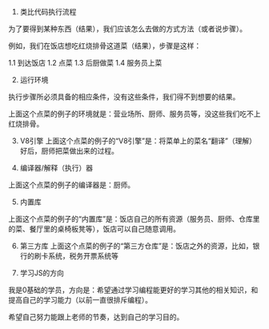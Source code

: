 ﻿
1.	类比代码执行流程

为了要得到某种东西（结果），我们应该怎么去做的方式方法（或者说步骤）。

例如，我们在饭店想吃红烧排骨这道菜（结果），步骤是这样：

1.1	到达饭店
1.2	点菜
1.3	后厨做菜
1.4	服务员上菜

2.	运行环境

执行步骤所必须具备的相应条件，没有这些条件，我们得不到想要的结果。

上面这个点菜的例子的环境就是：营业场所、厨师、服务员等，没这些我们吃不上红烧排骨。

3.	V8引擎 
上面这个点菜的例子的“V8引擎”是：将菜单上的菜名“翻译”（理解）好后，厨师把菜做出来的过程。

4.	编译器/解释（执行）器 

上面这个点菜的例子的编译器是：厨师。


5.	内置库

上面这个点菜的例子的“内置库”是：饭店自己的所有资源（服务员、厨师、仓库里的菜、餐厅里的桌椅板凳等），饭店可以自己随意调用。

6.	第三方库 
上面这个点菜的例子的“第三方仓库”是：饭店之外的资源，比如，银行的刷卡系统，税务开票系统等

7.	学习JS的方向

我是0基础的学员，方向是：希望通过学习编程能更好的学习其他的相关知识，和提高自己的学习能力（以前一直很排斥编程）。

希望自己努力能跟上老师的节奏，达到自己的学习目的。

